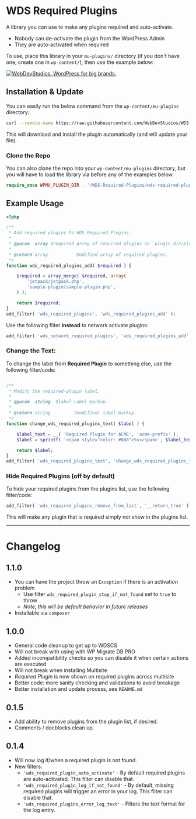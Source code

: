 # WDS Required Plugins

A library you can use to make any plugins required and auto-activate.

* Nobody can de-activate the plugin from the WordPress Admin
* They are auto-activated when required

To use, place this library in your `mu-plugins/` directory (if you don't have one, create one in `wp-content/`), then use the example below:

<a href="https://webdevstudios.com/contact/"><img src="https://webdevstudios.com/wp-content/uploads/2018/04/wds-github-banner.png" alt="WebDevStudios. WordPress for big brands."></a>

## Installation & Update

You can easily run the below command from the `wp-content/mu-plugins` directory:

```sh
curl --remote-name https://raw.githubusercontent.com/WebDevStudios/WDS-Required-Plugins/master/wds-required-plugins.php
```

This will download and install the plugin automatically (and will update your file).

### Clone the Repo

You can also clone the repo into your `wp-content/mu-plugins` directory, but you will have
to load the library via before any of the examples below.

```php
require_once WPMU_PLUGIN_DIR . '/WDS-Required-Plugins/wds-required-plugins.php';
```

## Example Usage

```php
<?php

/**
 * Add required plugins to WDS_Required_Plugins.
 *
 * @param  array $required Array of required plugins in `plugin_dir/plugin_file.php` form.
 *
 * @return array           Modified array of required plugins.
 */
function wds_required_plugins_add( $required ) {

	$required = array_merge( $required, array(
		'jetpack/jetpack.php',
		'sample-plugin/sample-plugin.php',
	) );

	return $required;
}
add_filter( 'wds_required_plugins', 'wds_required_plugins_add' );
```

Use the following filter **instead** to network activate plugins:

```php
add_filter( 'wds_network_required_plugins', 'wds_required_plugins_add' );
```

### Change the Text:

To change the label from **Required Plugin** to something else, use the following filter/code:

```php

/**
 * Modify the required-plugin label.
 *
 * @param  string  $label Label markup.
 *
 * @return string         (modified) label markup.
 */
function change_wds_required_plugins_text( $label ) {

	$label_text = __( 'Required Plugin for ACME', 'acme-prefix' );
	$label = sprintf( '<span style="color: #888">%s</span>', $label_text );

	return $label;
}
add_filter( 'wds_required_plugins_text', 'change_wds_required_plugins_text' );
```

### Hide Required Plugins (off by default)

To hide your required plugins from the plugins list, use the following filter/code:

```php
add_filter( 'wds_required_plugins_remove_from_list', '__return_true' );
```

This will make any plugin that is required simply not show in the plugins list.

____________________

# Changelog

## 1.1.0

- You can have the project throw an `Exception` if there is an activation problem
    - Use filter `wds_required_plugin_stop_if_not_found` set to `true` to throw
    - *Note, this will be default behavior in future releases*
- Installable via `composer`

## 1.0.0

- General code cleanup to get up to WDSCS
- Will not break with using with WP Migrate DB PRO
- Added incompatibility checks so you can disable it when certain actions are executed
- Will not break when installing Multisite
- *Required Plugin* is now shown on required plugins across multisite
- Better code: more sanity checking and validations to avoid breakage
- Better installation and update process, see `README.md`

## 0.1.5

- Add ability to remove plugins from the plugin list, if desired.
- Comments / docblocks clean up.

## 0.1.4

- Will now log if/when a required plugin is not found.
- New filters:
    - `'wds_required_plugin_auto_activate'` - By default required plugins are auto-activated. This filter can disable that.
    - `'wds_required_plugin_log_if_not_found'` - By default, missing required plugins will trigger an error in your log. This filter can disable that.
    - `'wds_required_plugins_error_log_text'` - Filters the text format for the log entry.

